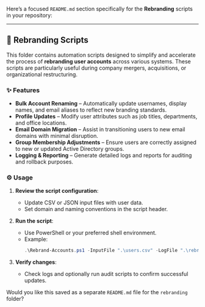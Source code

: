 Here’s a focused `README.md` section specifically for the **Rebranding** scripts in your repository:

---

## 🔄 Rebranding Scripts

This folder contains automation scripts designed to simplify and accelerate the process of **rebranding user accounts** across various systems. These scripts are particularly useful during company mergers, acquisitions, or organizational restructuring.

### ✨ Features

- **Bulk Account Renaming** – Automatically update usernames, display names, and email aliases to reflect new branding standards.
- **Profile Updates** – Modify user attributes such as job titles, departments, and office locations.
- **Email Domain Migration** – Assist in transitioning users to new email domains with minimal disruption.
- **Group Membership Adjustments** – Ensure users are correctly assigned to new or updated Active Directory groups.
- **Logging & Reporting** – Generate detailed logs and reports for auditing and rollback purposes.

### ⚙️ Usage

1. **Review the script configuration**:
   - Update CSV or JSON input files with user data.
   - Set domain and naming conventions in the script header.

2. **Run the script**:
   - Use PowerShell or your preferred shell environment.
   - Example:
     ```powershell
     .\Rebrand-Accounts.ps1 -InputFile ".\users.csv" -LogFile ".\rebrand-log.txt"
     ```

3. **Verify changes**:
   - Check logs and optionally run audit scripts to confirm successful updates.


Would you like this saved as a separate `README.md` file for the `rebranding` folder?
